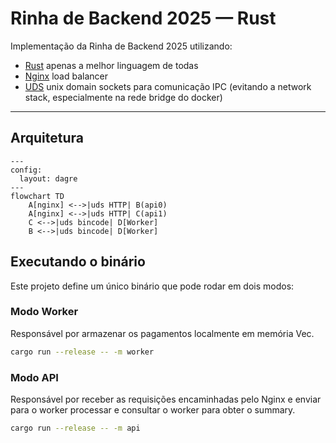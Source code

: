 # Rinha de Backend 2025 — Rust

Implementação da Rinha de Backend 2025 utilizando:

- [Rust](https://www.rust-lang.org/) apenas a melhor linguagem de todas
- [Nginx](https://nginx.org/) load balancer
- [UDS](https://en.wikipedia.org/wiki/Unix_domain_socket) unix domain sockets para comunicação IPC (evitando a network stack, especialmente na rede bridge do docker)

---

## Arquitetura

```mermaid
---
config:
  layout: dagre
---
flowchart TD
    A[nginx] <-->|uds HTTP| B(api0)
    A[nginx] <-->|uds HTTP| C(api1)
    C <-->|uds bincode| D[Worker]
    B <-->|uds bincode| D[Worker]
```

## Executando o binário

Este projeto define um único binário que pode rodar em dois modos:

### Modo Worker

Responsável por armazenar os pagamentos localmente em memória Vec<T>.

```bash
cargo run --release -- -m worker
```

### Modo API

Responsável por receber as requisições encaminhadas pelo Nginx e enviar para o worker processar e consultar o worker para obter o summary.

```bash
cargo run --release -- -m api
```
